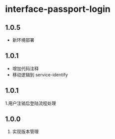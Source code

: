 # interface-passport-login

## 1.0.5
- 新环境部署


## 1.0.1
- 增加代码注释
- 移动逻辑到 service-identify

## 1.0.1
1.用户注销后登陆流程处理

## 1.0.0
1. 实现版本管理


